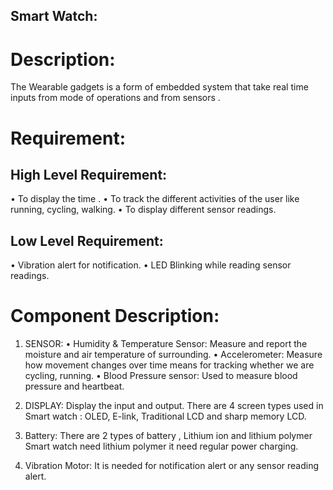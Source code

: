 ## Smart Watch:

# Description:
The Wearable gadgets is a form of embedded system that take real time inputs from mode  of operations and from sensors .


# Requirement:

##	High Level Requirement:

•	To display the time .
•	To track the different activities of the user like running, cycling, walking.
•	To display different sensor readings.

##	Low Level Requirement:

•	Vibration alert for notification.
•	LED Blinking while reading sensor readings.


# Component Description:

1)	SENSOR:
•	Humidity  & Temperature Sensor:
          Measure and report the moisture and air temperature of surrounding.
•	Accelerometer:
          Measure how movement changes over time means for tracking whether   we are cycling, running.
•	Blood Pressure sensor:
          Used  to measure blood pressure and heartbeat.

2)	 DISPLAY:
Display the input and output. There are 4 screen types used in Smart watch : OLED, E-link, Traditional LCD and sharp memory LCD. 
     
3)	Battery:
There are 2 types of battery , Lithium ion and lithium polymer
Smart watch need lithium polymer it need regular power charging.
    

4)	Vibration Motor:
It is needed for notification alert or any sensor reading alert.
